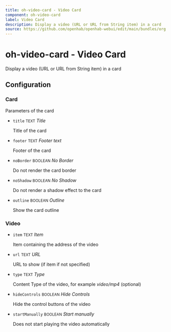 ```yaml
---
title: oh-video-card - Video Card
component: oh-video-card
label: Video Card
description: Display a video (URL or URL from String item) in a card
source: https://github.com/openhab/openhab-webui/edit/main/bundles/org.openhab.ui/doc/components/oh-video-card.md
---
```


# oh-video-card - Video Card

<!-- GENERATED componentDescription -->
Display a video (URL or URL from String item) in a card
<!-- GENERATED /componentDescription -->

## Configuration

<!-- GENERATED props -->

### Card

Parameters of the card


- `title` <small>TEXT</small> _Title_

  Title of the card

- `footer` <small>TEXT</small> _Footer text_

  Footer of the card

- `noBorder` <small>BOOLEAN</small> _No Border_

  Do not render the card border

- `noShadow` <small>BOOLEAN</small> _No Shadow_

  Do not render a shadow effect to the card

- `outline` <small>BOOLEAN</small> _Outline_

  Show the card outline

### Video


- `item` <small>TEXT</small> _Item_

  Item containing the address of the video

- `url` <small>TEXT</small> _URL_

  URL to show (if item if not specified)

- `type` <small>TEXT</small> _Type_

  Content Type of the video, for example <em>video/mp4</em> (optional)

- `hideControls` <small>BOOLEAN</small> _Hide Controls_

  Hide the control buttons of the video

- `startManually` <small>BOOLEAN</small> _Start manually_

  Does not start playing the video automatically

<!-- GENERATED /props -->
